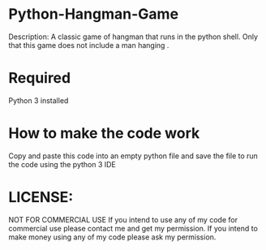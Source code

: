 # Python-Hangman-Game

Description: A classic game of hangman that runs in the python shell. Only that this game does not include a man hanging .

# Required 
Python 3 installed 

# How to make the code work 
Copy and paste this code into an empty python file and save the file to run the code using the python 3 IDE

# LICENSE:
NOT FOR COMMERCIAL USE If you intend to use any of my code for commercial use please contact me and get my permission. If you intend to make money using any of my code please ask my permission.
